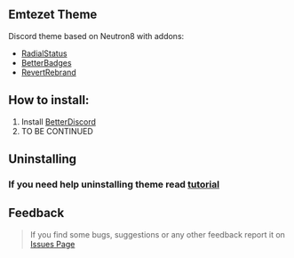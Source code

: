 ## Emtezet Theme
Discord theme based on Neutron8 with addons:
  - [RadialStatus](https://betterdiscord.app/theme/RadialStatus)
  - [BetterBadges](https://betterdiscord.app/theme/Better%20Badges)
  - [RevertRebrand](https://betterdiscord.app/theme/Revert%20Rebrand)

## How to install:
  1. Install [BetterDiscord](https://betterdiscord.app)
  2. TO BE CONTINUED


## Uninstalling 
### If you need help uninstalling theme read [tutorial](https://github.com/Empezeeet/empezet-theme/blob/main/Uninstall.md)
    
## Feedback
  > If you find some bugs, suggestions or any other feedback report it on [Issues Page](https://github.com/Empezeeet/empezet-theme/issues)
